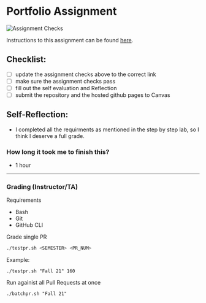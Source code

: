 Portfolio Assignment
==========================================
![Assignment Checks](https://github.com/IT3049C/student-portfolio/workflows/Assignment%20Checks/badge.svg)

Instructions to this assignment can be found [here](https://it3049c.github.io/Material/Assignments/1.Online_Portfolio/).
## Checklist:
- [ ] update the assignment checks above to the correct link
- [ ] make sure the assignment checks pass
- [ ] fill out the self evaluation and Reflection
- [ ] submit the repository and the hosted github pages to Canvas

## Self-Reflection:
- I completed all the requirments as mentioned in the step by step lab, so I think I deserve a full grade.

### How long it took me to finish this?
- 1 hour
----------------------- 

### Grading (Instructor/TA)

Requirements

* Bash
* Git
* GitHub CLI

Grade single PR

```bash
./testpr.sh <SEMESTER> <PR_NUM>
```

Example:

```
./testpr.sh "Fall 21" 160
```

Run againist all Pull Requests at once

```
./batchpr.sh "Fall 21"
```
